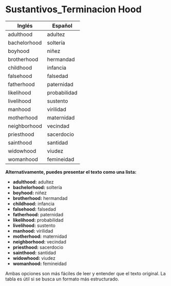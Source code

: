 # Sustantivos_Terminacion Hood



| Inglés       | Español      |
|--------------|--------------|
| adulthood    | adultez      |
| bachelorhood | soltería     |
| boyhood      | niñez        |
| brotherhood  | hermandad    |
| childhood    | infancia     |
| falsehood    | falsedad     |
| fatherhood   | paternidad   |
| likelihood   | probabilidad |
| livelihood   | sustento     |
| manhood      | virilidad    |
| motherhood   | maternidad   |
| neighborhood | vecindad     |
| priesthood   | sacerdocio   |
| sainthood    | santidad     |
| widowhood    | viudez       |
| womanhood    | femineidad   |

**Alternativamente, puedes presentar el texto como una lista:**

*   **adulthood:** adultez
*   **bachelorhood:** soltería
*   **boyhood:** niñez
*   **brotherhood:** hermandad
*   **childhood:** infancia
*   **falsehood:** falsedad
*   **fatherhood:** paternidad
*   **likelihood:** probabilidad
*   **livelihood:** sustento
*   **manhood:** virilidad
*   **motherhood:** maternidad
*   **neighborhood:** vecindad
*   **priesthood:** sacerdocio
*   **sainthood:** santidad
*   **widowhood:** viudez
*   **womanhood:** femineidad

Ambas opciones son más fáciles de leer y entender que el texto original. La tabla es útil si se busca un formato más estructurado.

